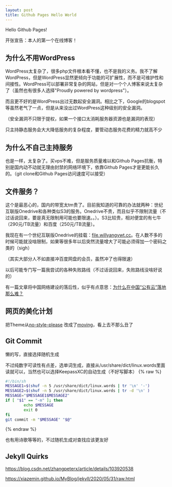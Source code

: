 ```yaml
---
layout: post
title: Github Pages Hello World
---
```

Hello Github Pages!

开张宣告：本人的第一个在线博客！

## 为什么不用WordPress
WordPress太复杂了，很多php文件根本看不懂，也不是我的义务。我不了解WordPress，但是WordPress显然更倾向于功能的可扩展性，而不是可维护性和间接性。WordPress可以部署非常复杂的网站，但是对一个个人博客来说太复杂了（虽然也有很多人选择"Proudly powered by wordpress"）。

而且更不好的是WordPress出过无数起安全漏洞。相比之下，Google的blogspot等虽然老气了一点，但是从来没出过WordPress这种级别的安全漏洞。

（安全漏洞不只限于提权，如果一个接口太消耗服务器资源也是漏洞的表现）

只主持静态服务会大大降低服务的复杂程度，要管动态服务花费的精力就高不少

## 为什么不自己主持服务
也是一样，太复杂了。买vps不难，但是服务质量难以和Github Pages抗衡，特别是国内动不动就无理由封禁的网络环境下，依靠Github Pages才是更能长久的。（git clone和Github Pages访问速度可以接受）

## 文件服务？
这个是最恶心的，国内的带宽太tm贵了。目前我知道的可靠的办法就两种：世纪互联版Onedrive和各种类似S3的服务。Onedrive不贵，而且似乎不限制流量（不过话说回来，要是真无限制用可能也要限速。。）。S3比较贵，相对便宜的有七牛（290元/TB流量）和百度（250元/TB流量）。

我现在有一个世纪互联版Onedrive的挂载：[file.willyangywt.cc](https://file.willyangywt.cc)。在人数不多的时候可能就没啥限制，如果等很多年以后突然流量增大了可能必须得加一个密码之类的（sigh）

（其实大部分人不如直接冲百度网盘的会员，虽然冲了也得限速）

以后可能专门写一篇我尝试的各种失败路线（不过话说回来，失败路线没啥好说的）

有一篇文章将中国网络建设的落后性，似乎有点意思：[为什么在中国“公有云”落地那么难？](https://www.pingwest.com/a/2710)

## 网页的美化计划
把Theme从[no-style-please](https://github.com/riggraz/no-style-please) 改成了[moving](https://github.com/huangyz0918/moving)，看上去不那么丑了

## Git Commit
懒的写，直接选择随机生成

不过纯数字可读性有点差，选单词生成，直接从/usr/share/dict/linux.words里面读就可以，当然也可以选择KeepassXC的自动生成（不好写脚本）
{% raw %}
```sh
#!/bin/sh
MESSAGE1=$(shuf -n 5 /usr/share/dict/linux.words | tr '\n' '-')
MESSAGE2=$(shuf -n 5 /usr/share/dict/linux.words | tr -d '\n' )
MESSAGE="$MESSAGE1$MESSAGE2"
if [ "$1" == "-m" ]; then
        echo $MESSAGE
        exit 0
fi
git commit -m "$MESSAGE" "$@"
```
{% endraw %}

也有用诗歌等等的，不过随机生成对查找应该更友好

## Jekyll Quirks
https://blog.csdn.net/zhangpeterx/article/details/103920538

https://xiazemin.github.io/MyBlog/jekyll/2020/05/31/raw.html
